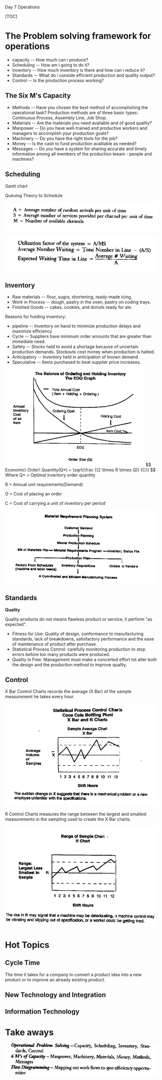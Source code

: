 Day 7 Operations

[TOC]

# The Problem solving framework for operations

- capacity -- How much can i produce?
- Scheduling -- How am i going to do it?
- Inventory -- How much inventory is there and how can i reduce it?
- Standards -- What do i conside efficient production and quality output?
- Control -- Is the production process working?

## The Six M's Capacity

- Methods -- Have you chosen the best method of accomplishing the operational task? Production methods are of three basic types: Continuous Process, Assembly Line, Job Shop.
- Materials -- Are the materials you need available and of good quality?
- Manpower -- Do you have well-trained and productive workers and managers to accomplish your production goals?
- Machinery -- Do you have the right tools for the job?
- Money -- Is the cash to fund production avalilable as needed?
- Messages -- Do you have a system for sharing accurate and timely information among all members of the production teeam - people and machines?



## Scheduling

Gantt chart



Queuing Theory to Schedule

![image-20211026181828538](./operations.assets/image-20211026181828538.png)

![image-20211026181940207](./operations.assets/image-20211026181940207.png)

## Inventory

- Raw materials -- flour, sugra, shortening, ready-made icing,
- Work in Process -- dough, pastry in the oven, pastry on coding trays.
- Finished Goods -- cakes, cookies, and donuts ready for ale.

Reasons for holding inventory:

- pipeline -- Inventory on hand to minimize production delays and maximize efficiency
- Cycle -- Suppliers have minimum order amounts that are greater than immediate need.
- Safety -- Stocks held to avoid a shortage because of uncertain production demands. Stockouts cost money when production is halted.
- Anticipatory -- Inventory held in anticipation of known demand
- Speculative -- Items purchased to beat supplier price increases.

<img src="./operations.assets/image-20211027145826731.png" alt="image-20211027145826731" style="zoom:50%;" />
$$
Economic\ Order\ Quantity(Q*) = \sqrt{\frac {(2 \times R \times Q)} {C}}
$$
Where Q* = Optimal inventory order quantity

R = Annual unit requirements(Demand)

O = Cost of placing an order

C = Cost of carrying a unit of inventory per period

![image-20211027152439801](./operations.assets/image-20211027152439801.png)

## Standards

**Quality**

Quality products do not means flawless product or service, it perform "as expected".

- Fitness for Use: Quality of design, conformance to manufacturing standards, lack of breakdowns, satisfactory performance and the ease of maintenance of product after purchase.
- Statistical Process Control: carefully monitoring production to stop errors before too many products were produced.
- Quality Is Free: Management must make a concerted effort tot alter both the design and the production method to improve quality.

## Control

X Bar Control Charts records the average (X Bar) of the sample measurement he takes every hour. 

![image-20211027173301307](./operations.assets/image-20211027173301307.png)

R Control Charts measures the range between the largest and smallest measurements in the sampling used to create the X Bar charts.

![image-20211027173649400](./operations.assets/image-20211027173649400.png)

# Hot Topics

## Cycle Time

The time it takes for a company to convert a product idea into a new product or to improve an already existing product.

## New Technology and Integration

## Information Technology



# Take aways

![image-20211027181803080](./operations.assets/image-20211027181803080.png)

